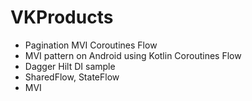 # VKProducts

- Pagination MVI Coroutines Flow
- MVI pattern on Android using Kotlin Coroutines Flow
- Dagger Hilt DI sample
- SharedFlow, StateFlow
- MVI

